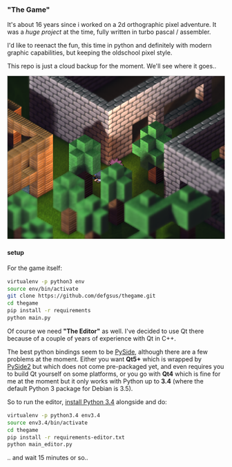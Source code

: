 ### "The Game"

It's about 16 years since i worked on a 2d orthographic pixel adventure.
It was a *huge project* at the time, fully written in turbo pascal / assembler.

I'd like to reenact the fun, this time in python and 
definitely with modern graphic capabilities, but keeping the
oldschool pixel style.

This repo is just a cloud backup for the moment. We'll see
where it goes..

![screenshot](./screenshot.png)

#### setup

For the game itself:

```bash
virtualenv -p python3 env
source env/bin/activate
git clone https://github.com/defgsus/thegame.git
cd thegame
pip install -r requirements
python main.py
```

Of course we need **"The Editor"** as well. 
I've decided to use Qt there because of a couple of years 
of experience with Qt in C++. 

The best python bindings seem to be [PySide](https://wiki.qt.io/PySide), 
although there are a few problems at the moment. 
Either you want **Qt5+** which is wrapped by [PySide2](https://wiki.qt.io/Qt_for_Python)
but which does not come pre-packaged yet, and even requires you
to build Qt yourself on some platforms, or you go with **Qt4** which
is fine for me at the moment but it only works with Python up to **3.4**
(where the default Python 3 package for Debian is 3.5).

So to run the editor, [install Python 3.4](https://askubuntu.com/questions/849190/python-3-4-on-ubuntu-16-04) alongside and do:

```bash
virtualenv -p python3.4 env3.4
source env3.4/bin/activate
cd thegame
pip install -r requirements-editor.txt
python main_editor.py
```

.. and wait 15 minutes or so..

